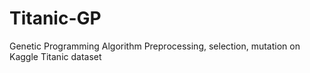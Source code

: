 # Titanic-GP
Genetic Programming Algorithm
Preprocessing, selection, mutation on Kaggle Titanic dataset
